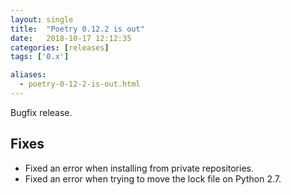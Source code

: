 ```yaml
---
layout: single
title:  "Poetry 0.12.2 is out"
date:   2018-10-17 12:12:35
categories: [releases]
tags: ['0.x']

aliases:
  - poetry-0-12-2-is-out.html
---
```


Bugfix release.

## Fixes

- Fixed an error when installing from private repositories.
- Fixed an error when trying to move the lock file on Python 2.7.
